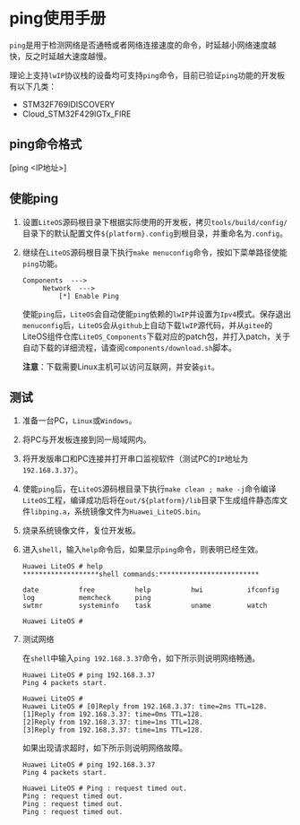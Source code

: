 # ping使用手册

`ping`是用于检测网络是否通畅或者网络连接速度的命令，时延越小网络速度越快，反之时延越大速度越慢。

理论上支持`lwIP`协议栈的设备均可支持`ping`命令，目前已验证`ping`功能的开发板有以下几类：

- STM32F769IDISCOVERY
- Cloud_STM32F429IGTx_FIRE

## ping命令格式

[ping <IP地址>]

## 使能ping

1. 设置`LiteOS`源码根目录下根据实际使用的开发板，拷贝`tools/build/config/`目录下的默认配置文件`${platform}.config`到根目录，并重命名为`.config`。

2. 继续在`LiteOS`源码根目录下执行`make menuconfig`命令，按如下菜单路径使能`ping`功能。

   ```
   Components  --->
        Network  --->
            [*] Enable Ping
   ```

    使能`ping`后，`LiteOS`会自动使能`ping`依赖的`lwIP`并设置为`Ipv4`模式。保存退出`menuconfig`后，`LiteOS`会从`github`上自动下载`lwIP`源代码，并从`gitee`的LiteOS组件仓库`LiteOS_Components`下载对应的patch包，并打入patch，关于自动下载的详细流程，请查阅`components/download.sh`脚本。

   **注意**：下载需要Linux主机可以访问互联网，并安装`git`。

## 测试

1. 准备一台PC，`Linux`或`Windows`。
2. 将PC与开发板连接到同一局域网内。
3. 将开发版串口和PC连接并打开串口监视软件（测试PC的`IP`地址为`192.168.3.37`）。
4. 使能`ping`后，在`LiteOS`源码根目录下执行`make clean ; make -j`命令编译`LiteOS`工程，编译成功后将在`out/${platform}/lib`目录下生成组件静态库文件`libping.a`，系统镜像文件为`Huawei_LiteOS.bin`。
5. 烧录系统镜像文件，复位开发板。
6. 进入`shell`，输入`help`命令后，如果显示`ping`命令，则表明已经生效。

    ```
    Huawei LiteOS # help
    *******************shell commands:*************************

    date          free          help          hwi           ifconfig      log           memcheck      ping          
    swtmr         systeminfo    task          uname         watch         

    Huawei LiteOS #

    ```

7. 测试网络

    在`shell`中输入`ping 192.168.3.37`命令，如下所示则说明网络畅通。

    ```
    Huawei LiteOS # ping 192.168.3.37
    Ping 4 packets start.

    Huawei LiteOS # 
    Huawei LiteOS # [0]Reply from 192.168.3.37: time=2ms TTL=128.
    [1]Reply from 192.168.3.37: time=0ms TTL=128.
    [2]Reply from 192.168.3.37: time=1ms TTL=128.
    [3]Reply from 192.168.3.37: time=1ms TTL=128.

    ```

    如果出现请求超时，如下所示则说明网络故障。

    ```
    Huawei LiteOS # ping 192.168.3.37
    Ping 4 packets start.

    Huawei LiteOS # Ping : request timed out.
    Ping : request timed out.
    Ping : request timed out.
    Ping : request timed out.
    ```

